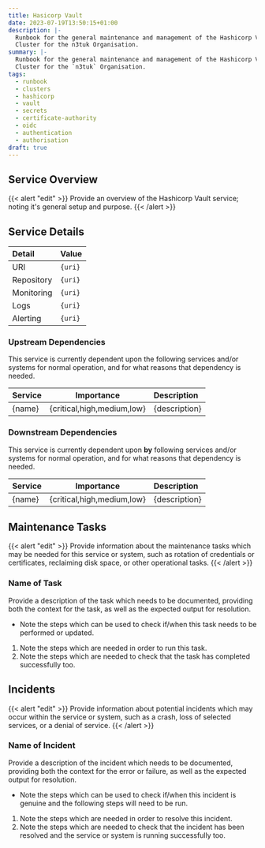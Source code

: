 ```yaml
---
title: Hasicorp Vault
date: 2023-07-19T13:50:15+01:00
description: |-
  Runbook for the general maintenance and management of the Hashicorp Vault
  Cluster for the n3tuk Organisation.
summary: |-
  Runbook for the general maintenance and management of the Hashicorp Vault
  Cluster for the `n3tuk` Organisation.
tags:
  - runbook
  - clusters
  - hashicorp
  - vault
  - secrets
  - certificate-authority
  - oidc
  - authentication
  - authorisation
draft: true
---
```

## Service Overview

{{< alert "edit" >}}
Provide an overview of the Hashicorp Vault service; noting it's general setup
and purpose.
{{< /alert >}}

## Service Details

| Detail | Value |
| :--- | :--- |
| URI | `{uri}` |
| Repository | `{uri}` |
| Monitoring | `{uri}` |
| Logs | `{uri}` |
| Alerting | `{uri}` |

### Upstream Dependencies

This service is currently dependent upon the following services and/or systems
for normal operation, and for what reasons that dependency is needed.

| Service | Importance | Description |
| :---| :---: | :--- |
| {name} | {critical,high,medium,low} | {description} |

### Downstream Dependencies

This service is currently dependent upon **by** following services and/or systems
for normal operation, and for what reasons that dependency is needed.

| Service | Importance | Description |
| :---| :---: | :--- |
| {name} | {critical,high,medium,low} | {description} |

## Maintenance Tasks

{{< alert "edit" >}}
Provide information about the maintenance tasks which may be needed for this
service or system, such as rotation of credentials or certificates, reclaiming
disk space, or other operational tasks.
{{< /alert >}}

### Name of Task

Provide a description of the task which needs to be documented, providing both
the context for the task, as well as the expected output for resolution.

* Note the steps which can be used to check if/when this task needs to be
  performed or updated.

1. Note the steps which are needed in order to run this task.
1. Note the steps which are needed to check that the task has completed
   successfully too.

## Incidents

{{< alert "edit" >}}
Provide information about potential incidents which may occur within the service
or system, such as a crash, loss of selected services, or a denial of service.
{{< /alert >}}

### Name of Incident

Provide a description of the incident which needs to be documented, providing both
the context for the error or failure, as well as the expected output for resolution.

* Note the steps which can be used to check if/when this incident is genuine and
  the following steps will need to be run.

1. Note the steps which are needed in order to resolve this incident.
1. Note the steps which are needed to check that the incident has been resolved
   and the service or system is running successfully too.
